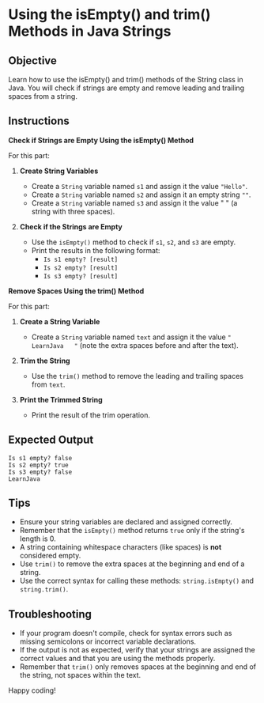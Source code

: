 # Using the isEmpty() and trim() Methods in Java Strings

## Objective
Learn how to use the isEmpty() and trim() methods of the String class in Java. You will check if strings are empty and remove leading and trailing spaces from a string.

## Instructions

**Check if Strings are Empty Using the isEmpty() Method**

For this part:

1. **Create String Variables**
   - Create a `String` variable named `s1` and assign it the value `"Hello"`.
   - Create a `String` variable named `s2` and assign it an empty string `""`.
   - Create a `String` variable named `s3` and assign it the value "   " (a string with three spaces).

2. **Check if the Strings are Empty**
   - Use the `isEmpty()` method to check if `s1`, `s2`, and `s3` are empty.
   - Print the results in the following format:
      - `Is s1 empty? [result]`
      - `Is s2 empty? [result]`
      - `Is s3 empty? [result]`

**Remove Spaces Using the trim() Method**

For this part:

1. **Create a String Variable**
   - Create a `String` variable named `text` and assign it the value `"   LearnJava   "` (note the extra spaces before and after the text).

2. **Trim the String**
   - Use the `trim()` method to remove the leading and trailing spaces from `text`.

3. **Print the Trimmed String**
   - Print the result of the trim operation.

## Expected Output
```
Is s1 empty? false
Is s2 empty? true
Is s3 empty? false
LearnJava
```

## Tips
- Ensure your string variables are declared and assigned correctly.
- Remember that the `isEmpty()` method returns `true` only if the string's length is 0.
- A string containing whitespace characters (like spaces) is **not** considered empty.
- Use `trim()` to remove the extra spaces at the beginning and end of a string.
- Use the correct syntax for calling these methods: `string.isEmpty()` and `string.trim()`.

## Troubleshooting
- If your program doesn't compile, check for syntax errors such as missing semicolons or incorrect variable declarations.
- If the output is not as expected, verify that your strings are assigned the correct values and that you are using the methods properly.
- Remember that `trim()` only removes spaces at the beginning and end of the string, not spaces within the text.

Happy coding!